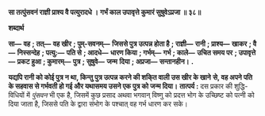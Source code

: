 **सा तत्पुंसवनं राज्ञी प्राश्य वै पत्युरादधे ।** **गर्भं काल उपावृत्ते कुमारं सुषुवेऽप्रजा ॥ ३८॥** 

**शब्दार्थ** 

**सा—** **वह** **; तत्—** **वह खीर** **; पुम्-सवनम्—** **जिससे पुत्र उत्पन्न होता है** **; राज्ञी—** **रानी** **; प्राश्य—** **खाकर** **; वै—** **निस्सन्देह** **; पत्यु:—** **पति से** **; आदधे—** **धारण किया** **; गर्भम्—** **गर्भ** **; काले—** **उचित समय पर** **; उपावृत्ते—** **प्रकट हुआ** **; कुमारम्—** **पुत्र** **; सुषुवे—** **जन्म** **दिया** **; अप्रजा—** **सन्तानहीन।** **.** 

**यद्यपि रानी को कोई पुत्र न था, किन्तु पुत्र उत्पन्न करने की शकि्त वाली उस खीर के खाने** **से, वह अपने पति के सहवास से गर्भवती हो गई और यथासमय उसने एक पुत्र को जन्म दिया।** **तात्पर्य :** दस प्रकार की शुद्धि-विधियों में *पुंसवन* भी एक है, जिसमें कुछ प्रसाद अथवा भगवान् विष्णु को प्रदत्त भोग के उच्छिष्ट को पत्नी को दिया जाता है, जिससे पति के द्वारा संभोग के पश्चात् वह गर्भ धारण कर सके। 